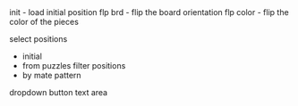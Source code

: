 ##

init - load initial position
flp brd - flip the board orientation
flp color - flip the color of the pieces


select positions
  - initial
  - from puzzles
filter positions
  - by mate pattern


  dropdown
  button
  text area